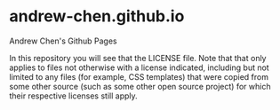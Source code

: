 # andrew-chen.github.io
Andrew Chen's Github Pages

In this repository you will see that the LICENSE file. Note that that only applies to files not otherwise with a license indicated, including but not limited to any files (for example, CSS templates) that were copied from some other source (such as some other open source project) for which their respective licenses still apply.